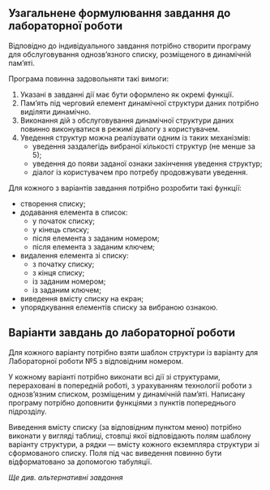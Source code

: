 ## Узагальнене формулювання завдання до лабораторної роботи

Відповідно до індивідуального завдання потрібно створити програму для обслуговування однозв’язного списку, розміщеного в динамічній пам’яті.

Програма повинна задовольняти такі вимоги:
1. Указані в завданні дії має бути оформлено як окремі функції.
1. Пам’ять під черговий елемент динамічної структури даних потрібно виділяти динамічно.
1. Виконання дій з обслуговування динамічної структури даних повинно виконуватися в режимі діалогу з користувачем.
1. Уведення структур можна реалізувати одним із таких механізмів:
    - уведення заздалегідь вибраної кількості структур (не менше за 5);
    - уведення до появи заданої ознаки закінчення уведення структур;
    - діалог із користувачем про потребу продовжувати уведення.

Для кожного з варіантів завдання потрібно розробити такі функції:
- створення списку;
- додавання елемента в список: 
    - у початок списку;
    - у кінець списку;
    - після елемента з заданим номером;
    - після елемента з заданим ключем;
- видалення елемента зі списку:
    - з початку списку;
    - з кінця списку; 
    - із заданим номером;
    - із заданим ключем;
- виведення вмісту списку на екран;
- упорядкування елементів списку за вибраною ознакою.

## Варіанти завдань до лабораторної роботи

Для кожного варіанту потрібно взяти шаблон структури із варіанту для Лабораторної роботи №5 з відповідним номером.

У кожному варіанті потрібно виконати всі дії зі структурами, перераховані в попередній роботі, з урахуванням технології роботи з однозв’язним списком, розміщеним у динамічній пам’яті. Написану програму потрібно доповнити функціями з пунктів попереднього підрозділу.

Виведення вмісту списку (за відповідним пунктом меню) потрібно виконати у вигляді таблиці, стовпці якої відповідають полям шаблону варіанту структури, а рядки — вмісту кожного екземпляра структури зі сформованого списку. Поля під час виведення повинно бути відформатовано за допомогою табуляції.

*Ще див. альтернативні завдання*